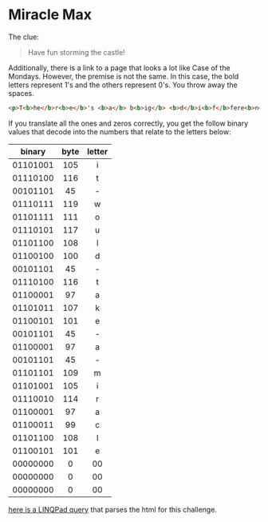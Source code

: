 # Miracle Max

The clue:

> Have fun storming the castle!

Additionally, there is a link to a page that looks a lot like Case of the Mondays. However, the premise is not the same. In this case, the bold letters represent 1's and the others represent 0's. You throw away the spaces.

```html
<p>T<b>he</b>r<b>e</b>'s <b>a</b> b<b>ig</b> <b>d</b>i<b>f</b>fere<b>n</b>c<b>e</b> <b>b</b>e<b>t</b>w<b>een</b> m<b>ost</b>l<b>y</b> <b>d</b>e<b>ad</b> <b>an</b>d <b>all</b> d<b>e</b>a<b>d</b>. <b>Pl</b>e<b>as</b>e, o<b>pe</b>n h<b>i</b>s mou<b>t</b>h<b>.</b> <b>N</b>o<b>w</b>, <b>mos</b>t<b>l</b>y de<b>ad</b> is sl<b>i</b>g<b>ht</b>l<b>y</b> a<b>li</b>v<b>e.</b> No<b>w</b>, <b>a</b>ll <b>d</b>e<b>ad</b>.<b>w</b>e<b>ll</b>, wit<b>h</b> al<b>l</b> d<b>ea</b>d<b>,</b> t<b>he</b>r<b>e'</b>s <b>u</b>s<b>ua</b>l<b>l</b>y o<b>n</b>l<b>y</b> <b>on</b>e t<b>h</b>in<b>g</b> <b>t</b>hat y<b>o</b>u <b>ca</b>n do<b>.</b> <b>G</b>o <b>th</b>r<b>ou</b>gh h<b>is</b> cl<b>o</b>t<b>h</b>es and look for loose change.</p>
```

If you translate all the ones and zeros correctly, you get the follow binary values that decode into the numbers that relate to the letters below:

|binary|byte|letter|
|:---:| :---: | :---: |
| 01101001 | 105 | i |
| 01110100 | 116 | t |
| 00101101 | 45 | - |
| 01110111 | 119 | w |
| 01101111 | 111 | o |
| 01110101 | 117 | u |
| 01101100 | 108 | l |
| 01100100 | 100 | d |
| 00101101 | 45 | - |
| 01110100 | 116 | t |
| 01100001 | 97 | a |
| 01101011 | 107 | k |
| 01100101 | 101 | e |
| 00101101 | 45 | - |
| 01100001 | 97 | a |
| 00101101 | 45 | - |
| 01101101 | 109 | m |
| 01101001 | 105 | i |
| 01110010 | 114 | r |
| 01100001 | 97 | a |
| 01100011 | 99 | c |
| 01101100 | 108 | l |
| 01100101 | 101 | e |
| 00000000 | 0 | 00 |
| 00000000 | 0 | 00 |
| 00000000 | 0 | 00 |

[here is a LINQPad query](http://share.linqpad.net/uk63mo.linq) that parses the html for this challenge.